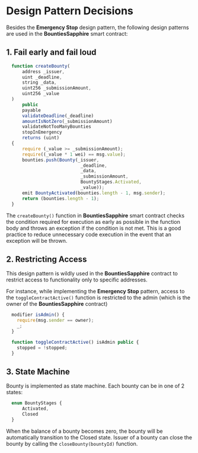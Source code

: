 # Design Pattern Decisions

Besides the **Emergency Stop** design pattern, the following design patterns are used in the **BountiesSapphire** smart contract:

## 1. Fail early and fail loud

```javascript
  function createBounty(
      address _issuer,
      uint _deadline,
      string _data,
      uint256 _submissionAmount,
      uint256 _value
  )
      public
      payable
      validateDeadline(_deadline)
      amountIsNotZero(_submissionAmount)
      validateNotTooManyBounties
      stopInEmergency
      returns (uint)
  {
      require (_value >= _submissionAmount);
      require((_value * 1 wei) == msg.value);
      bounties.push(Bounty(_issuer,
                            _deadline,
                            _data,
                            _submissionAmount,
                            BountyStages.Activated,
                            _value));
      emit BountyActivated(bounties.length - 1, msg.sender);
      return (bounties.length - 1);
  }
```

The `createBounty()` function in **BountiesSapphire** smart contract checks the condition required for execution as early as possible in the function body and throws an exception if the condition is not met. This is a good practice to reduce unnecessary code execution in the event that an exception will be thrown.


## 2. Restricting Access

This design pattern is wildly used in the **BountiesSapphire** contract to restrict access to functionality only to specific addresses.

For instance, while implementing the **Emergency Stop** pattern, access to the `toggleContractActive()` function is restricted to the admin (which is the owner of the **BountiesSapphire** contract)

```javascript
  modifier isAdmin() {
    require(msg.sender == owner);
    _;
  }

  function toggleContractActive() isAdmin public {
    stopped = !stopped;
  }
```

## 3. State Machine

Bounty is implemented as state machine. Each bounty can be in one of 2 states:

```javascript
  enum BountyStages {
      Activated,
      Closed
  }
```

When the balance of a bounty becomes zero, the bounty will be automatically transition to the Closed state. Issuer of a bounty can close the bounty by calling the `closeBounty(bountyId)` function.


